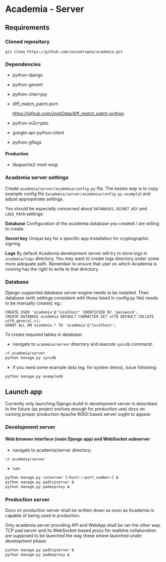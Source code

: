 Academia - Server
=================

Requirements
------------

### Cloned repository

    git clone https://github.com/zosiakropka/academia.git

### Dependencies

- python-django
- python-gevent
- python-cherrypy
- diff_match_patch port:

	https://github.com/JoshData/diff_match_patch-python

- python-m2crypto
- google-api-python-client
- python-gflags

#### Production

- libapache2-mod-wsgi

### Academia server settings

Create `academia/server/academia/config.py` file. The easies way is to copy
example config file (`academia/server/academia/config.py.example`) and adjust
approperiate settings.

You should be especially concerned about `DATABASES`, `SECRET_KEY` and
`LOGS_PATH` settings:

**Database** Configuration of the academia database you created / are willing
to create.

**Secret key** Unique key for a specific app installation for cryptographic
signing.

**Logs** By default Academia development server will try to store logs in
`academia/logs` directory. You may want to create logs directory under some
more adequate path. Remember to ensure that user on which Academia is running
has the right to write to that directory.

### Database

Django-supported database server engine needs to be installed. Then database
(with settings consistent with those listed in config.py file) needs to be
manually created, eg.:

```mysql
CREATE USER 'academia'@'localhost' IDENTIFIED BY 'password';
CREATE DATABASE academia DEFAULT CHARACTER SET utf8 DEFAULT COLLATE utf8_general_ci;
GRANT ALL ON academia.* TO 'academia'@'localhost';
```

To create required tables in database:

- navigate to `academia/server` directory and execute `syncdb` command:

```bash
cd academia/server
python manage.py syncdb
```

- if you need some example data (eg. for system demo), issue following:

```bash
python manage.py exampledb
```

Launch app
----------

Currently only launching Django-build-in development server is described. In
the future (as project evolves enough for production use) docs on running
proper production Apache WSGI based server ought to appear.

### Development server

#### Web browser interface (main Django app) and WebSocket subserver

- navigate to academia/server directory:

```bash
cd academia/server
```

- run:

```bash
python manage.py runserver [<host>:<port_number>] &
python manage.py padtcpserver &
python manage.py padwsproxy &
```

### Production server

Docs on production server shall be written down as soon as Academia is capable
of being used in production.

Only academia server providing API and WebApp shall be ran the other way. TCP
pad server and its WebSocket-based proxy for realtime collaboration are
supposed to be launched the way these where launched under development phase:

```bash
python manage.py padtcpserver &
python manage.py padwsproxy &
```
